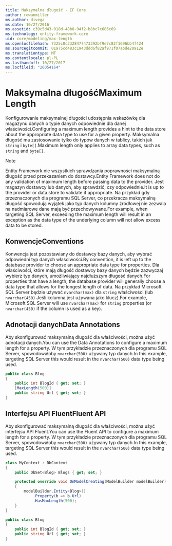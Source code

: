```yaml
---
title: Maksymalna długość - EF Core
author: rowanmiller
ms.author: divega
ms.date: 10/27/2016
ms.assetid: c39c5d43-018d-48b8-94f2-b8bc7c686c69
ms.technology: entity-framework-core
uid: core/modeling/max-length
ms.openlocfilehash: 7325c0c3328477473392bf9e7c82f1696bb4f424
ms.sourcegitcommit: 01a75cd483c1943ddd6f82af971f07abde20912e
ms.translationtype: MT
ms.contentlocale: pl-PL
ms.lasthandoff: 10/27/2017
ms.locfileid: "26054164"
---
```

# <a name="maximum-length"></a><span data-ttu-id="d0d8c-102">Maksymalna długość</span><span class="sxs-lookup"><span data-stu-id="d0d8c-102">Maximum Length</span></span>

<span data-ttu-id="d0d8c-103">Konfigurowanie maksymalnej długości udostępnia wskazówkę dla magazynu danych o typie danych odpowiednie dla danej właściwości.</span><span class="sxs-lookup"><span data-stu-id="d0d8c-103">Configuring a maximum length provides a hint to the data store about the appropriate data type to use for a given property.</span></span> <span data-ttu-id="d0d8c-104">Maksymalna długość ma zastosowanie tylko do typów danych w tablicy, takich jak `string` i `byte[]`.</span><span class="sxs-lookup"><span data-stu-id="d0d8c-104">Maximum length only applies to array data types, such as `string` and `byte[]`.</span></span>

> [!NOTE]  
> <span data-ttu-id="d0d8c-105">Entity Framework nie wszystkich sprawdzania poprawności maksymalną długość przed przekazaniem do dostawcy.</span><span class="sxs-lookup"><span data-stu-id="d0d8c-105">Entity Framework does not do any validation of maximum length before passing data to the provider.</span></span> <span data-ttu-id="d0d8c-106">Jest magazyn dostawcy lub danych, aby sprawdzić, czy odpowiednie.</span><span class="sxs-lookup"><span data-stu-id="d0d8c-106">It is up to the provider or data store to validate if appropriate.</span></span> <span data-ttu-id="d0d8c-107">Na przykład gdy przeznaczonych dla programu SQL Server, co przekracza maksymalną długość spowodują wyjątek jako typ danych kolumny źródłowej nie zezwala na nadmiarowe dane mają być przechowywane.</span><span class="sxs-lookup"><span data-stu-id="d0d8c-107">For example, when targeting SQL Server, exceeding the maximum length will result in an exception as the data type of the underlying column will not allow excess data to be stored.</span></span>

## <a name="conventions"></a><span data-ttu-id="d0d8c-108">Konwencje</span><span class="sxs-lookup"><span data-stu-id="d0d8c-108">Conventions</span></span>

<span data-ttu-id="d0d8c-109">Konwencja jest pozostawiany do dostawcy bazy danych, aby wybrać odpowiedni typ danych właściwości.</span><span class="sxs-lookup"><span data-stu-id="d0d8c-109">By convention, it is left up to the database provider to choose an appropriate data type for properties.</span></span> <span data-ttu-id="d0d8c-110">Dla właściwości, które mają długość dostawcy bazy danych będzie zazwyczaj wybierz typ danych, umożliwiający najdłuższym długość danych.</span><span class="sxs-lookup"><span data-stu-id="d0d8c-110">For properties that have a length, the database provider will generally choose a data type that allows for the longest length of data.</span></span> <span data-ttu-id="d0d8c-111">Na przykład Microsoft SQL Server będzie używać `nvarchar(max)` dla `string` właściwości (lub `nvarchar(450)` Jeśli kolumna jest używana jako klucz).</span><span class="sxs-lookup"><span data-stu-id="d0d8c-111">For example, Microsoft SQL Server will use `nvarchar(max)` for `string` properties (or `nvarchar(450)` if the column is used as a key).</span></span>

## <a name="data-annotations"></a><span data-ttu-id="d0d8c-112">Adnotacji danych</span><span class="sxs-lookup"><span data-stu-id="d0d8c-112">Data Annotations</span></span>

<span data-ttu-id="d0d8c-113">Aby skonfigurować maksymalną długość dla właściwości, można użyć adnotacji danych.</span><span class="sxs-lookup"><span data-stu-id="d0d8c-113">You can use the Data Annotations to configure a maximum length for a property.</span></span> <span data-ttu-id="d0d8c-114">W tym przykładzie przeznaczonych dla programu SQL Server, spowodowałoby `nvarchar(500)` używany typ danych.</span><span class="sxs-lookup"><span data-stu-id="d0d8c-114">In this example, targeting SQL Server this would result in the `nvarchar(500)` data type being used.</span></span>

<!-- [!code-csharp[Main](samples/core/Modeling/DataAnnotations/Samples/MaxLength.cs?highlight=4)] -->
``` csharp
public class Blog
{
    public int BlogId { get; set; }
    [MaxLength(500)]
    public string Url { get; set; }
}
```

## <a name="fluent-api"></a><span data-ttu-id="d0d8c-115">Interfejsu API Fluent</span><span class="sxs-lookup"><span data-stu-id="d0d8c-115">Fluent API</span></span>

<span data-ttu-id="d0d8c-116">Aby skonfigurować maksymalną długość dla właściwości, można użyć interfejsu API Fluent.</span><span class="sxs-lookup"><span data-stu-id="d0d8c-116">You can use the Fluent API to configure a maximum length for a property.</span></span> <span data-ttu-id="d0d8c-117">W tym przykładzie przeznaczonych dla programu SQL Server, spowodowałoby `nvarchar(500)` używany typ danych.</span><span class="sxs-lookup"><span data-stu-id="d0d8c-117">In this example, targeting SQL Server this would result in the `nvarchar(500)` data type being used.</span></span>

<!-- [!code-csharp[Main](samples/core/Modeling/FluentAPI/Samples/MaxLength.cs?highlight=7,8,9)] -->
``` csharp
class MyContext : DbContext
{
    public DbSet<Blog> Blogs { get; set; }

    protected override void OnModelCreating(ModelBuilder modelBuilder)
    {
        modelBuilder.Entity<Blog>()
            .Property(b => b.Url)
            .HasMaxLength(500);
    }
}

public class Blog
{
    public int BlogId { get; set; }
    public string Url { get; set; }
}
```
